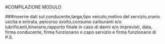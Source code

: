 #COMPILAZIONE MODULO


###inserire dati sul conducente,targa,tipo veicolo,motivo del servizio,orario uscita e entrata, percorso svolto,consumo carburanti e/o lubrificanti,itinerario,rapporto finale in caso di danni e/o imprevisti, data, firma conducente, firma funzionario o capo servizio e firma funzionario di P.S.
